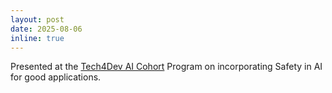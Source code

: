 ```yaml
---
layout: post
date: 2025-08-06
inline: true
---
```


Presented at the [Tech4Dev AI Cohort](https://projecttech4dev.org/building-with-responsible-ai-for-the-social-sector-introducing-the-ai-cohort-program/) Program on incorporating Safety in AI for good applications.
